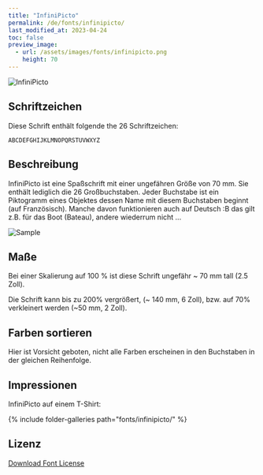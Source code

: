 ```yaml
---
title: "InfiniPicto"
permalink: /de/fonts/infinipicto/
last_modified_at: 2023-04-24
toc: false
preview_image:
  - url: /assets/images/fonts/infinipicto.png
    height: 70
---
```

![InfiniPicto](/assets/images/fonts/infinipicto.png)

## Schriftzeichen

Diese Schrift enthält folgende the 26 Schriftzeichen: 

	ABCDEFGHIJKLMNOPQRSTUVWXYZ

## Beschreibung

InfiniPicto ist eine Spaßschrift mit einer ungefähren Größe von 70 mm. Sie enthält lediglich die 26 Großbuchstaben.
Jeder Buchstabe ist ein Piktogramm eines Objektes dessen Name mit diesem Buchstaben beginnt (auf Französisch).
Manche davon funktionieren auch auf Deutsch :B das gilt z.B. für das Boot (Bateau), andere wiederrum nicht ...

![Sample ](/assets/images/fonts/infinipicto3.jpg)

## Maße

Bei einer Skalierung auf 100 % ist diese Schrift ungefähr ~ 70 mm tall (2.5 Zoll).

Die Schrift kann bis zu 200% vergrößert, (~ 140 mm, 6 Zoll), bzw. auf 70% verkleinert werden (~50 mm, 2 Zoll).

## Farben sortieren

Hier ist Vorsicht geboten, nicht alle Farben erscheinen in den Buchstaben in der gleichen Reihenfolge.

## Impressionen

InfiniPicto auf einem T-Shirt:

{% include folder-galleries path="fonts/infinipicto/" %}

## Lizenz

[Download Font License](https://github.com/inkstitch/inkstitch/tree/main/fonts/infinipicto/LICENSE)
